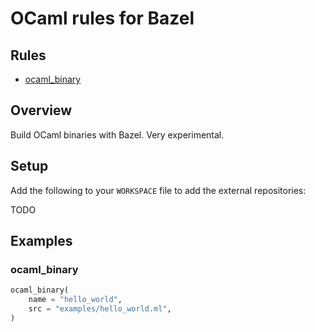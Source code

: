 # OCaml rules for Bazel

## Rules

* [ocaml_binary](#ocaml_binary)

## Overview

Build OCaml binaries with Bazel. Very experimental.

## Setup

Add the following to your `WORKSPACE` file to add the external repositories:

TODO

## Examples

### ocaml_binary

```python
ocaml_binary(
    name = "hello_world",
    src = "examples/hello_world.ml",
)
```
